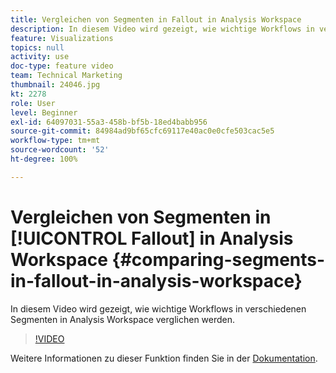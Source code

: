 ```yaml
---
title: Vergleichen von Segmenten in Fallout in Analysis Workspace
description: In diesem Video wird gezeigt, wie wichtige Workflows in verschiedenen Segmenten in Analysis Workspace verglichen werden.
feature: Visualizations
topics: null
activity: use
doc-type: feature video
team: Technical Marketing
thumbnail: 24046.jpg
kt: 2278
role: User
level: Beginner
exl-id: 64097031-55a3-458b-bf5b-18ed4babb956
source-git-commit: 84984ad9bf65cfc69117e40ac0e0cfe503cac5e5
workflow-type: tm+mt
source-wordcount: '52'
ht-degree: 100%

---
```


# Vergleichen von Segmenten in [!UICONTROL Fallout] in Analysis Workspace {#comparing-segments-in-fallout-in-analysis-workspace}

In diesem Video wird gezeigt, wie wichtige Workflows in verschiedenen Segmenten in Analysis Workspace verglichen werden.

>[!VIDEO](https://video.tv.adobe.com/v/328032/?quality=12&learn=on&captions=ger)

Weitere Informationen zu dieser Funktion finden Sie in der [Dokumentation](https://experienceleague.adobe.com/docs/analytics/analyze/analysis-workspace/visualizations/fallout/compare-segments-fallout.html?lang=de).

